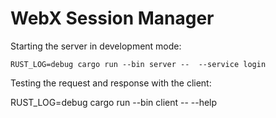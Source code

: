# WebX Session Manager


Starting the server in development mode:

```
RUST_LOG=debug cargo run --bin server --  --service login  
```

Testing the request and response with the client:

RUST_LOG=debug cargo run --bin client -- --help
